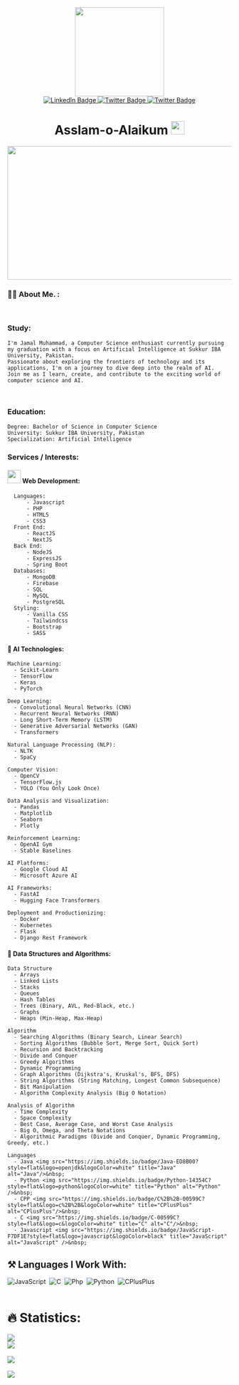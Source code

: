 
<div id="header" align="center">
  <img src="https://media3.giphy.com/media/igRW3jH2LcCVzMqi5F/giphy.gif" height="auto" width="200px"/>
</div>

<div align="center">
  <img src="https://komarev.com/ghpvc/?username=JLegacy-AI&style=flat-square&color=blue" alt=""/>
</div>

<div id="badges" align="center">
  <a href="https://www.linkedin.com/in/jamal-muhammad-405325235/">
    <img src="https://img.shields.io/badge/LinkedIn-blue?style=flat&logo=linkedin&logoColor=white" alt="LinkedIn Badge"/>
  </a>
  <a href="https://twitter.com/jamalaidev?t=KZDCxTuaaMgWhfu0JZXYtg&s=09">
    <img src="https://img.shields.io/badge/Twitter-blue?style=flat&logo=twitter&logoColor=white" alt="Twitter Badge"/>
  </a>
  <a href="jamal.webdev.ai@gmail.com">
    <img src="https://img.shields.io/badge/Gmail-D14836?style=flat&logo=gmail&logoColor=white" alt="Twitter Badge"/>
  </a>
</div>

<h1 align="center">
  Asslam-o-Alaikum
  <img src="https://media.giphy.com/media/hvRJCLFzcasrR4ia7z/giphy.gif" width="30px"/>
</h1>

<div align="center">
  <img src="https://media.giphy.com/media/qgQUggAC3Pfv687qPC/giphy.gif" width="600" height="300"/>
</div>

</hr>

### :woman_technologist: About Me. :
</br>

### Study:
    I'm Jamal Muhammad, a Computer Science enthusiast currently pursuing my graduation with a focus on Artificial Intelligence at Sukkur IBA       University, Pakistan. 
    Passionate about exploring the frontiers of technology and its applications, I'm on a journey to dive deep into the realm of AI. 
    Join me as I learn, create, and contribute to the exciting world of computer science and AI.

</br>

### Education:

    Degree: Bachelor of Science in Computer Science
    University: Sukkur IBA University, Pakistan
    Specialization: Artificial Intelligence

### Services / Interests:

#### <img src="https://media.giphy.com/media/WUlplcMpOCEmTGBtBW/giphy.gif" width="30"> Web Development:
      Languages:
          - Javascript
          - PHP
          - HTML5
          - CSS3
      Front End:
          - ReactJS
          - NextJS
      Back End:
          - NodeJS
          - ExpressJS
          - Spring Boot
      Databases:
          - MongoDB
          - Firebase
          - SQL
          - MySQL
          - PostgreSQL
      Styling:
          - Vanilla CSS
          - Tailwindcss
          - Bootstrap 
          - SASS

#### 🤖 AI Technologies:

    
    Machine Learning:
      - Scikit-Learn
      - TensorFlow
      - Keras
      - PyTorch
      
    Deep Learning:
      - Convolutional Neural Networks (CNN)
      - Recurrent Neural Networks (RNN)
      - Long Short-Term Memory (LSTM)
      - Generative Adversarial Networks (GAN)
      - Transformers
      
    Natural Language Processing (NLP):
      - NLTK
      - SpaCy
      
    Computer Vision:
      - OpenCV
      - TensorFlow.js
      - YOLO (You Only Look Once)
      
    Data Analysis and Visualization:
      - Pandas
      - Matplotlib
      - Seaborn
      - Plotly
      
    Reinforcement Learning:
      - OpenAI Gym
      - Stable Baselines
      
    AI Platforms:
      - Google Cloud AI
      - Microsoft Azure AI
      
    AI Frameworks:
      - FastAI
      - Hugging Face Transformers
      
    Deployment and Productionizing:
      - Docker
      - Kubernetes
      - Flask
      - Django Rest Framework

#### 🧮 Data Structures and Algorithms:

    Data Structure    
      - Arrays
      - Linked Lists
      - Stacks
      - Queues
      - Hash Tables
      - Trees (Binary, AVL, Red-Black, etc.)
      - Graphs
      - Heaps (Min-Heap, Max-Heap)
  
    Algorithm    
      - Searching Algorithms (Binary Search, Linear Search)
      - Sorting Algorithms (Bubble Sort, Merge Sort, Quick Sort)
      - Recursion and Backtracking
      - Divide and Conquer
      - Greedy Algorithms
      - Dynamic Programming
      - Graph Algorithms (Dijkstra's, Kruskal's, BFS, DFS)
      - String Algorithms (String Matching, Longest Common Subsequence)
      - Bit Manipulation
      - Algorithm Complexity Analysis (Big O Notation)
  
    Analysis of Algorithm    
      - Time Complexity
      - Space Complexity
      - Best Case, Average Case, and Worst Case Analysis
      - Big O, Omega, and Theta Notations
      - Algorithmic Paradigms (Divide and Conquer, Dynamic Programming, Greedy, etc.)

    Languages
      - Java <img src="https://img.shields.io/badge/Java-ED8B00?style=flat&logo=openjdk&logoColor=white" title="Java" alt="Java"/>&nbsp;
      - Python <img src="https://img.shields.io/badge/Python-14354C?style=flat&logo=python&logoColor=white" title="Python" alt="Python" />&nbsp;
      - CPP <img src="https://img.shields.io/badge/C%2B%2B-00599C?style=flat&logo=c%2B%2B&logoColor=white" title="CPlusPlus" alt="CPlusPlus"/>&nbsp;
      - C <img src="https://img.shields.io/badge/C-00599C?style=flat&logo=c&logoColor=white" title="C" alt="C"/>&nbsp;
      - Javascript <img src="https://img.shields.io/badge/JavaScript-F7DF1E?style=flat&logo=javascript&logoColor=black" title="JavaScript" alt="JavaScript" />&nbsp;
  

</hr>

## ⚒️ Languages I Work With:
<div>
  <img src="https://img.shields.io/badge/JavaScript-F7DF1E?style=flat&logo=javascript&logoColor=black" title="JavaScript" alt="JavaScript" />&nbsp;
  <img src="https://img.shields.io/badge/C-00599C?style=flat&logo=c&logoColor=white" title="C" alt="C"/>&nbsp;
  <img src="https://img.shields.io/badge/PHP-777BB4?style=flat&logo=php&logoColor=white" title="Php" alt="Php"/>&nbsp;
  <img src="https://img.shields.io/badge/Python-14354C?style=flat&logo=python&logoColor=white" title="Python" alt="Python" />&nbsp;
  <img src="https://img.shields.io/badge/C%2B%2B-00599C?style=flat&logo=c%2B%2B&logoColor=white" title="CPlusPlus" alt="CPlusPlus"/>&nbsp;
</div>

</br>
<h1>🔥 Statistics:</h1> 
<div>
  <img src="https://github-readme-stats.vercel.app/api/top-langs/?username=jlegacy-ai&layout=compact&theme=vision-friendly-dark"/>
</div>

<div>
  
  <img src="https://metrics.lecoq.io/JLegacy-AI"/>
</div>

</br>

<div>
  <img src="https://streak-stats.demolab.com?user=jlegacy-ai&theme=slateorange&hide_border=true&date_format=j%20M%5B%20Y%5D&background=042B53F9&ring=EBEBEB&border=EBEBEB"/>
</div>

</br>

<div>
  <img src="https://github-profile-trophy.vercel.app/?username=JLegacy-AI"/>
</div>






